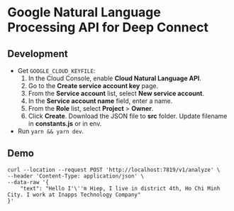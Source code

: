 # Google Natural Language Processing API for Deep Connect

## Development

- Get `GOOGLE_CLOUD_KEYFILE`:
  1. In the Cloud Console, enable **Cloud Natural Language API**.
  2. Go to the **Create service account key** page.
  3. From the **Service account** list, select **New service account**.
  4. In the **Service account name** field, enter a name.
  5. From the **Role** list, select **Project** > **Owner**.
  6. Click **Create**. Download the JSON file to **src** folder. Update filename in **constants.js** or in env.
- Run `yarn && yarn dev`.

## Demo

```shell
curl --location --request POST 'http://localhost:7819/v1/analyze' \
--header 'Content-Type: application/json' \
--data-raw '{
    "text": "Hello I'\''m Hiep, I live in district 4th, Ho Chi Minh City. I work at Inapps Technology Company"
}'
```
